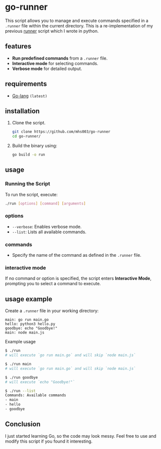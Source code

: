 
# go-runner

This script allows you to manage and execute commands specified in a `.runner` file within the current directory. This is a re-implementation of my previous [runner](https://github.com/mhs003/runner/) script which I wrote in python.

## features
- **Run predefined commands** from a `.runner` file.
- **Interactive mode** for selecting commands.
- **Verbose mode** for detailed output.

## requirements
- [Go-lang](https://go.dev/) `(latest)`

## installation

1. Clone the script.
    ```bash
    git clone https://github.com/mhs003/go-runner
    cd go-runner/
    ```
2. Build the binary using:
   ```bash
   go build -o run
   ```

## usage

### Running the Script
To run the script, execute:
```bash
./run [options] [command] [arguments]
```

### options
- `--verbose`: Enables verbose mode.
- `--list`: Lists all available commands.

### commands
- Specify the name of the command as defined in the `.runner` file.

### interactive mode
If no command or option is specified, the script enters **Interactive Mode**, prompting you to select a command to execute.

## usage example

Create a `.runner` file in your working directory:
```plaintext
main: go run main.go
hello: python3 hello.py
goodbye: echo "Goodbye!"
main: node main.js
```

Example usage
```bash
$ ./run
# will execute `go run main.go` and will skip `node main.js`

$ ./run main
# will execute `go run main.go` and will skip `node main.js`

$ ./run goodbye
# will execute `echo "Goodbye!"`

$ ./run --list
Commands: Available commands
- main
- hello
- goodbye

```

## Conclusion
I just started learning Go, so the code may look messy. Feel free to use and modify this script if you found it interesting.